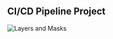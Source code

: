 ## CI/CD Pipeline Project

![Layers and Masks](https://user-images.githubusercontent.com/63357275/228555376-b1a30a2d-26a5-4168-b889-80545a2583ab.jpg)

